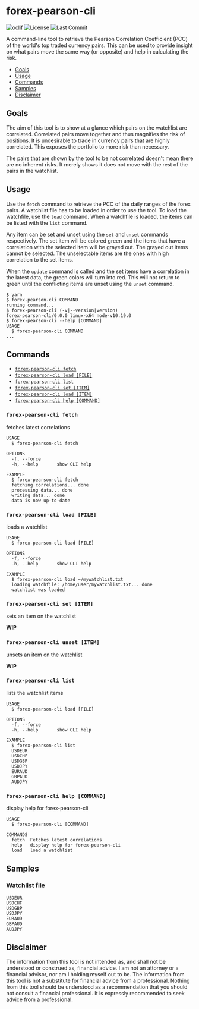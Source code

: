 # forex-pearson-cli

[![oclif](https://img.shields.io/badge/cli-oclif-brightgreen.svg)](https://oclif.io) ![License](https://img.shields.io/github/license/shyrwinsia/forex-pearson-cli) ![Last Commit](https://img.shields.io/github/last-commit/shyrwinsia/forex-pearson-cli)

A command-line tool to retrieve the Pearson Correlation Coefficient (PCC) of the world's top traded currency pairs. This can be used to provide insight on what pairs move the same way (or opposite) and help in calculating the risk.

<!-- toc -->
* [Goals](#goals)
* [Usage](#usage)
* [Commands](#commands)
* [Samples](#samples)
* [Disclaimer](#disclaimer) 
<!-- tocstop -->
## Goals
The aim of this tool is to show at a glance which pairs on the watchlist are correlated. Correlated pairs move together and thus magnifies the risk of positions. It is undesirable to trade in currency pairs that are highly correlated. This exposes the portfolio to more risk than necessary. 

The pairs that are shown by the tool to be not correlated doesn't mean there are no inherent risks. It merely shows it does not move with the rest of the pairs in the watchlist.

## Usage
Use the `fetch` command to retrieve the PCC of the daily ranges of the forex pairs. A watchlist file has to be loaded in order to use the tool. To load the watchfile, use the `load` command. When a watchfile is loaded, the items can be listed with the `list` command.

Any item can be set and unset using the `set` and `unset` commands respectively. The set item will be colored green and the items that have a correlation with the selected item will be grayed out. The grayed out items cannot be selected. The unselectable items are the ones with high correlation to the set items.

When the `update` command is called and the set items have a correlation in the latest data, the green colors will turn into red. This will not return to green until the conflicting items are unset using the `unset` command.
<!-- usage -->
```sh-session
$ yarn
$ forex-pearson-cli COMMAND
running command...
$ forex-pearson-cli (-v|--version|version)
forex-pearson-cli/0.0.0 linux-x64 node-v10.19.0
$ forex-pearson-cli --help [COMMAND]
USAGE
  $ forex-pearson-cli COMMAND
...
```
<!-- usagestop -->
## Commands
<!-- commands -->
* [`forex-pearson-cli fetch`](#forex-pearson-cli-fetch)
* [`forex-pearson-cli load [FILE]`](#forex-pearson-cli-load-file)
* [`forex-pearson-cli list`](#forex-pearson-cli-list)
* [`forex-pearson-cli set [ITEM]`](#forex-pearson-cli-set-item)
* [`forex-pearson-cli load [ITEM]`](#forex-pearson-cli-unset-item)
* [`forex-pearson-cli help [COMMAND]`](#forex-pearson-cli-help-command)

### `forex-pearson-cli fetch`

fetches latest correlations

```
USAGE
  $ forex-pearson-cli fetch

OPTIONS
  -f, --force
  -h, --help       show CLI help

EXAMPLE
  $ forex-pearson-cli fetch
  fetching correlations... done
  processing data... done
  writing data... done
  data is now up-to-date
```

### `forex-pearson-cli load [FILE]`

loads a watchlist

```
USAGE
  $ forex-pearson-cli load [FILE]

OPTIONS
  -f, --force
  -h, --help       show CLI help

EXAMPLE
  $ forex-pearson-cli load ~/mywatchlist.txt
  loading watchfile: /home/user/mywatchlist.txt... done
  watchlist was loaded
```

### `forex-pearson-cli set [ITEM]`

sets an item on the watchlist

**WIP**

### `forex-pearson-cli unset [ITEM]`

unsets an item on the watchlist

**WIP**

### `forex-pearson-cli list`

lists the watchlist items

```
USAGE
  $ forex-pearson-cli load [FILE]

OPTIONS
  -f, --force
  -h, --help       show CLI help

EXAMPLE
  $ forex-pearson-cli list
  USDEUR
  USDCHF
  USDGBP
  USDJPY
  EURAUD
  GBPAUD
  AUDJPY
```

### `forex-pearson-cli help [COMMAND]`

display help for forex-pearson-cli

```
USAGE
  $ forex-pearson-cli [COMMAND]

COMMANDS
  fetch  Fetches latest correlations
  help   display help for forex-pearson-cli
  load   load a watchlist
```
<!-- commandsstop -->
## Samples
### Watchlist file
```
USDEUR
USDCHF
USDGBP
USDJPY
EURAUD
GBPAUD
AUDJPY
```
## Disclaimer
The information from this tool is not intended as, and shall not be understood or construed as, financial advice. I am not an attorney or a financial advisor, nor am I holding myself out to be. The information from this tool is not a substitute for financial advice from a professional. Nothing from this tool should be understood as a recommendation that you should not consult a financial professional. It is expressly recommended to seek advice from a professional.
